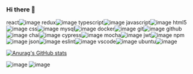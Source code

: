 ### Hi there 👋



react![image](https://user-images.githubusercontent.com/92962445/177813912-3e9f6830-dccf-4758-9347-491c8f3e0613.png)
redux![image](https://user-images.githubusercontent.com/92962445/177813927-f66ca618-ebb6-46fa-a842-81321ca80321.png)
typescript![image](https://user-images.githubusercontent.com/92962445/177814301-2ba9c175-8f64-42be-ac26-9d46e1a165b7.png)
javascript![image](https://user-images.githubusercontent.com/92962445/177814210-5346e0aa-387b-4133-81d6-3db155f60bd7.png)
html5![image](https://user-images.githubusercontent.com/92962445/177814164-e7b635f0-43cb-43c6-bf2e-8e1955bb0e3d.png)
css![image](https://user-images.githubusercontent.com/92962445/177816426-6ff03a35-5943-49fd-992b-ae24adc8216e.png)
mysql![image](https://user-images.githubusercontent.com/92962445/177813248-8b2c2516-eb10-45d2-a931-301417dcba1b.png)
docker![image](https://user-images.githubusercontent.com/92962445/177813709-6c23788d-bfcb-4022-bbf9-8e162cc7c009.png)
git![image](https://user-images.githubusercontent.com/92962445/177814860-5ad2e009-a7a4-4359-b503-2092217d6685.png)
github![image](https://user-images.githubusercontent.com/92962445/177814607-34f43747-0ea9-46ba-b5d7-c02dbe71ac00.png)
chai![image](https://user-images.githubusercontent.com/92962445/177813612-9aab2af5-9dc4-49e0-a55d-f8fa6b1fb75a.png)
cypress![image](https://user-images.githubusercontent.com/92962445/177813668-bf2ea642-3004-474e-aae3-c5dac4d26650.png)
mocha![image](https://user-images.githubusercontent.com/92962445/177813849-b804b104-39d0-4926-8ce0-ee09ac3a07ae.png)
jwt![image](https://user-images.githubusercontent.com/92962445/177813809-deffd537-4e1c-448b-b483-a201a701fefc.png)
npm![image](https://user-images.githubusercontent.com/92962445/177813873-80dd1588-2f72-4fbd-8f85-6dcf494c5d1b.png)
json![image](https://user-images.githubusercontent.com/92962445/177814234-d783b94c-ccc0-40c0-bda1-367c50f1873b.png)
eslint![image](https://user-images.githubusercontent.com/92962445/177814324-4be443e1-5534-4f9d-b783-d952e7ca3d3d.png)
vscode![image](https://user-images.githubusercontent.com/92962445/177814103-5b91d1b1-2050-49c7-b718-df7ae4cbbc26.png)
ubuntu![image](https://user-images.githubusercontent.com/92962445/177814561-8fb9e73b-d9ef-4119-aefd-df046c0d2de0.png)

[![Anurag's GitHub stats](https://github-readme-stats.vercel.app/api?username=6u7o)](https://github.com/anuraghazra/github-readme-stats)

![image](https://user-images.githubusercontent.com/92962445/177814656-3399e3f0-eea8-44e2-97d2-0fb29bea087e.png)
![image](https://user-images.githubusercontent.com/92962445/177813481-314b6fd0-b3c4-4ed7-9989-57fd4974c650.png)



<!--
**6u7o/6u7o** is a ✨ _special_ ✨ repository because its `README.md` (this file) appears on your GitHub profile.

Here are some ideas to get you started:

- 🔭 I’m currently working on ...
- 🌱 I’m currently learning ...
- 👯 I’m looking to collaborate on ...
- 🤔 I’m looking for help with ...
- 💬 Ask me about ...
- 📫 How to reach me: ...
- 😄 Pronouns: ...
- ⚡ Fun fact: ...
-->

